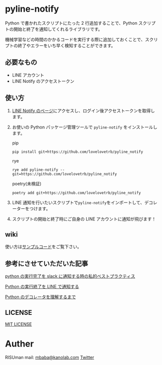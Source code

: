 # pyline-notify

Python で書かれたスクリプトにたった 2 行追加することで、Python スクリプトの開始と終了を通知してくれるライブラリです。

機械学習などの時間のかかるコードを実行する際に追加しておくことで、スクリプトの終了やエラーをいち早く検知することができます。

## 必要なもの

- LINE アカウント
- LINE Notify のアクセストークン

## 使い方

1. [LINE Notify のページ](https://notify-bot.line.me/my/)にアクセスし、ログイン後アクセストークンを取得します。
2. お使いの Python パッケージ管理ツールで `pyline-notify` をインストールします。

   pip

   ```
   pip install git+https://github.com/lovelovetrb/pyline_notify
   ```

   rye

   ```
   rye add pyline-notify --git=https://github.com/lovelovetrb/pyline_notify
   ```

   poetry(未検証)
   ```
   poetry add git+https://github.com/lovelovetrb/pyline_notify
   ```

3. LINE 通知を行いたいスクリプトで`pyline-notify`をインポートして、デコレーターをつけます。
4. スクリプトの開始と終了時にご自身の LINE アカウントに通知が飛びます！

## wiki

使い方は[サンプルコード](./demo)をご覧下さい。

## 参考にさせていただいた記事

[python の実行完了を slack に通知する時の私的ベストプラクティス](https://zenn.dev/shiro46/articles/49dc4c479f9675)

[Python の実行終了を LINE で通知する](https://qiita.com/AoyaHashizu/items/13848b013daa18f6461b)

[Python のデコレータを理解するまで](https://zenn.dev/ryo_kawamata/articles/learn_decorator_in_python)

## LICENSE

[MIT LICENSE](./LICENSE)

# Auther

RISUman
mail: mbaba@kanolab.com
[Twitter](https://twitter.com/lovelovetrb)

